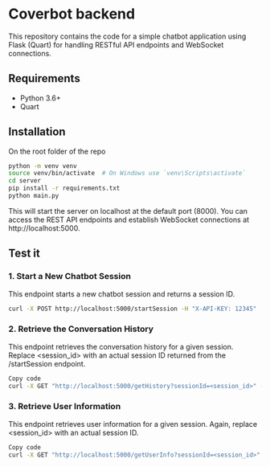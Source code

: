 # Coverbot backend

This repository contains the code for a simple chatbot application using Flask (Quart) for handling RESTful API endpoints and WebSocket connections.

## Requirements

- Python 3.6+
- Quart

## Installation

On the root folder of the repo

```bash
python -m venv venv
source venv/bin/activate  # On Windows use `venv\Scripts\activate`
cd server
pip install -r requirements.txt
python main.py
```

This will start the server on localhost at the default port (8000). You can access the REST API endpoints and establish WebSocket connections at http://localhost:5000.

## Test it

### 1. Start a New Chatbot Session

This endpoint starts a new chatbot session and returns a session ID.

```bash
curl -X POST http://localhost:5000/startSession -H "X-API-KEY: 12345"
```

### 2. Retrieve the Conversation History

This endpoint retrieves the conversation history for a given session. Replace <session_id> with an actual session ID returned from the /startSession endpoint.

```bash
Copy code
curl -X GET "http://localhost:5000/getHistory?sessionId=<session_id>" -H "X-API-KEY: 12345"
```

### 3. Retrieve User Information

This endpoint retrieves user information for a given session. Again, replace <session_id> with an actual session ID.

```bash
Copy code
curl -X GET "http://localhost:5000/getUserInfo?sessionId=<session_id>" -H "X-API-KEY: 12345"
```
